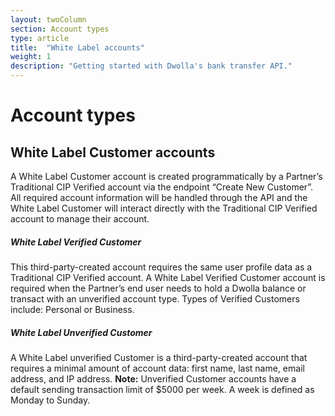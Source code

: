 ```yaml
---
layout: twoColumn
section: Account types
type: article
title:  "White Label accounts"
weight: 1
description: "Getting started with Dwolla's bank transfer API."
---
```


# Account types

## White Label Customer accounts

A White Label Customer account is created programmatically by a Partner’s Traditional CIP Verified account via the endpoint “Create New Customer”. All required account information will be handled through the API and the White Label Customer will interact directly with the Traditional CIP Verified account to manage their account.

##### White Label Verified Customer

This third-party-created account requires the same user profile data as a Traditional CIP Verified account. A White Label Verified Customer account is required when the Partner’s end user needs to hold a Dwolla balance or transact with an unverified account type. Types of Verified Customers include: Personal or Business. 

##### White Label Unverified Customer

A White Label unverified Customer is a third-party-created account that requires a minimal amount of account data: first name, last name, email address, and IP address. **Note:** Unverified Customer accounts have a default sending transaction limit of $5000 per week. A week is defined as Monday to Sunday.